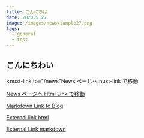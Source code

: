```yaml
---
title: こんにちは
date: 2020.5.27
image: /images/news/sample27.png
tags: 
  - general
  - test
---
```


## こんにちわい

<nuxt-link to="/news"News ぺーじへ nuxt-link で移動</nuxt-link>

<a href="/news">News ページへ Html Link で移動</a>

[Markdown Link to Blog](/news)

<a href="https://nuxtjs.org">External link html</a>

[External Link markdown](https://nuxtjs.org)